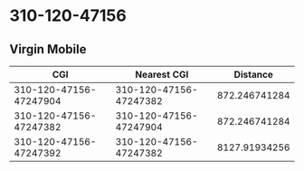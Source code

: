 # 310-120-47156
## Virgin Mobile


| CGI | Nearest CGI | Distance |
|-----|-------------|----------|
| 310-120-47156-47247904 | 310-120-47156-47247382 | 872.246741284 |
| 310-120-47156-47247382 | 310-120-47156-47247904 | 872.246741284 |
| 310-120-47156-47247392 | 310-120-47156-47247382 | 8127.91934256 |

